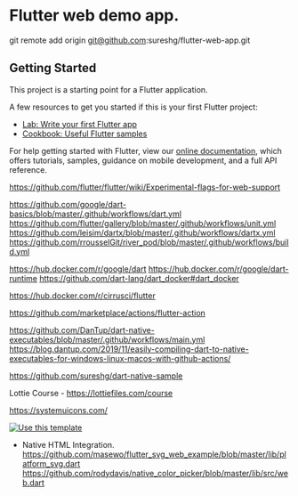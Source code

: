 # Flutter web demo app.

git remote add origin git@github.com:sureshg/flutter-web-app.git

## Getting Started

This project is a starting point for a Flutter application.

A few resources to get you started if this is your first Flutter project:

- [Lab: Write your first Flutter app](https://flutter.dev/docs/get-started/codelab)
- [Cookbook: Useful Flutter samples](https://flutter.dev/docs/cookbook)

For help getting started with Flutter, view our
[online documentation](https://flutter.dev/docs), which offers tutorials,
samples, guidance on mobile development, and a full API reference.



https://github.com/flutter/flutter/wiki/Experimental-flags-for-web-support

https://github.com/google/dart-basics/blob/master/.github/workflows/dart.yml
https://github.com/flutter/gallery/blob/master/.github/workflows/unit.yml
https://github.com/leisim/dartx/blob/master/.github/workflows/dartx.yml
https://github.com/rrousselGit/river_pod/blob/master/.github/workflows/build.yml


https://hub.docker.com/r/google/dart
https://hub.docker.com/r/google/dart-runtime
https://github.com/dart-lang/dart_docker#dart_docker

https://hub.docker.com/r/cirrusci/flutter


https://github.com/marketplace/actions/flutter-action

https://github.com/DanTup/dart-native-executables/blob/master/.github/workflows/main.yml
https://blog.dantup.com/2019/11/easily-compiling-dart-to-native-executables-for-windows-linux-macos-with-github-actions/

https://github.com/sureshg/dart-native-sample


Lottie Course - https://lottiefiles.com/course

https://systemuicons.com/

[![Use this template](https://img.shields.io/badge/-Use%20this%20template-brightgreen)](https://github.com/cortinico/kscript-template/generate)

- Native HTML Integration.
https://github.com/masewo/flutter_svg_web_example/blob/master/lib/platform_svg.dart
https://github.com/rodydavis/native_color_picker/blob/master/lib/src/web.dart